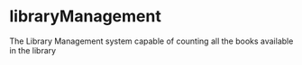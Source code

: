 # libraryManagement
The Library Management system capable of counting all the books available in the library
